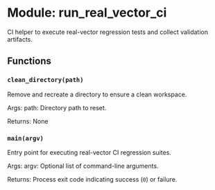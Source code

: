 # Module: run_real_vector_ci

CI helper to execute real-vector regression tests and collect validation artifacts.

## Functions

### `clean_directory(path)`

Remove and recreate a directory to ensure a clean workspace.

Args:
path: Directory path to reset.

Returns:
None

### `main(argv)`

Entry point for executing real-vector CI regression suites.

Args:
argv: Optional list of command-line arguments.

Returns:
Process exit code indicating success (`0`) or failure.
